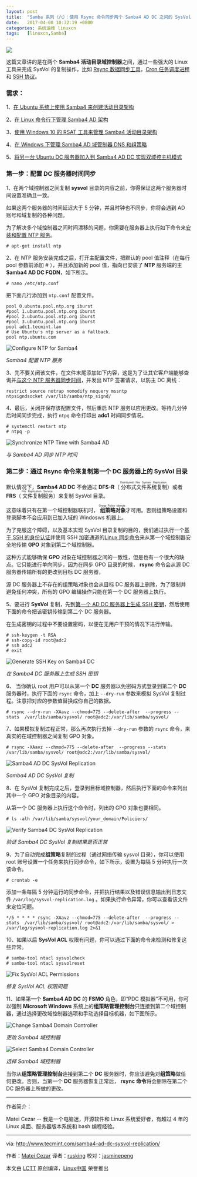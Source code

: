 ```yaml
---
layout: post
title:	"Samba 系列（六）：使用 Rsync 命令同步两个 Samba4 AD DC 之间的 SysVol 目录"
date:	2017-04-08 10:32:19 +0800 
categories:	系统运维 linuxcn 
tags:	[linuxcn,Samba]
---
```



![](/Asserts/Images//attachment/album/201704/08/102924a87i7t2do373z77f.jpg)


这篇文章讲的是在两个 **Samba4 活动目录域控制器**之间，通过一些强大的 Linux 工具来完成 SysVol 的复制操作，比如 [Rsync 数据同步工具](http://www.tecmint.com/rsync-local-remote-file-synchronization-commands/)，[Cron 任务调度进程](http://www.tecmint.com/11-cron-scheduling-task-examples-in-linux/)和 [SSH 协议](http://www.tecmint.com/5-best-practices-to-secure-and-protect-ssh-server/)。


### 需求：


1、[在 Ubuntu 系统上使用 Samba4 来创建活动目录架构](/article-8065-1.html)


2、[在 Linux 命令行下管理 Samba4 AD 架构](/article-8070-1.html)


3、[使用 Windows 10 的 RSAT 工具来管理 Samba4 活动目录架构](/article-8097-1.html)


4、[在 Windows 下管理 Samba4 AD 域管制器 DNS 和组策略](/article-8258-1.html)


5、[将另一台 Ubuntu DC 服务器加入到 Samba4 AD DC 实现双域控主机模式](/article-8358-1.html)


### 第一步：配置 DC 服务器时间同步


1、在两个域控制器之间复制 **sysvol** 目录的内容之前，你得保证这两个服务器时间设置准确且一致。


如果这两个服务器的时间延迟大于 5 分钟，并且时钟也不同步，你将会遇到 AD 账号和域复制的各种问题。


为了解决多个域控制器之间时间漂移的问题，你需要在服务器上执行如下命令来[安装和配置 NTP 服务](http://www.tecmint.com/install-and-configure-ntp-server-client-in-debian/)。



```
# apt-get install ntp

```

2、在 NTP 服务安装完成之后，打开主配置文件，把默认的 pool 值注释（在每行 pool 参数前添加 # ），并且添加新的 pool 值，指向已安装了 **NTP** 服务端的主 **Samba4 AD DC FQDN**，如下所示。



```
# nano /etc/ntp.conf

```

把下面几行添加到 `ntp.conf` 配置文件。



```
pool 0.ubuntu.pool.ntp.org iburst
#pool 1.ubuntu.pool.ntp.org iburst
#pool 2.ubuntu.pool.ntp.org iburst
#pool 3.ubuntu.pool.ntp.org iburst
pool adc1.tecmint.lan
# Use Ubuntu's ntp server as a fallback.
pool ntp.ubuntu.com

```

![Configure NTP for Samba4](/Asserts/Images//attachment/album/201704/08/103221g0z6aph1v4x7wm0m.png)


*Samba4 配置 NTP 服务*


3、先不要关闭该文件，在文件末尾添加如下内容，这是为了让其它客户端能够查询并[与这个 NTP 服务器同步时间](http://www.tecmint.com/how-to-synchronize-time-with-ntp-server-in-ubuntu-linux-mint-xubuntu-debian/)，并发出 NTP 签署请求，以防主 DC 离线：



```
restrict source notrap nomodify noquery mssntp
ntpsigndsocket /var/lib/samba/ntp_signd/

```

4、最后，关闭并保存该配置文件，然后重启 NTP 服务以应用更改。等待几分钟后时间同步完成，执行 `ntpq` 命令打印出 **adc1** 时间同步情况。



```
# systemctl restart ntp
# ntpq -p

```

![Synchronize NTP Time with Samba4 AD](/Asserts/Images//attachment/album/201704/08/103221fuebr7rrtgbnsmve.png)


*与 Samba4 AD 同步 NTP 时间*


### 第二步：通过 Rsync 命令来复制第一个 DC 服务器上的 SysVol 目录


默认情况下，**Samba4 AD DC** 不会通过 **DFS-R**（<ruby> 分布式文件系统复制 <rt>  Distributed File System Replication </rt></ruby>）或者 **FRS**（<ruby> 文件复制服务 <rt>  File Replication Service </rt></ruby>）来复制 SysVol 目录。


这意味着只有在第一个域控制器联机时，<ruby> <strong>  组策略对象 </strong> <rt>  Group Policy objects </rt></ruby>才可用。否则组策略设置和登录脚本不会应用到已加入域的 Windosws 机器上。


为了克服这个障碍，以及基本实现 SysVol 目录复制的目的，我们通过执行一个[基于 SSH 的身份认证](http://www.tecmint.com/ssh-passwordless-login-using-ssh-keygen-in-5-easy-steps/)并使用 SSH 加密通道的[Linux 同步命令](http://www.tecmint.com/rsync-local-remote-file-synchronization-commands/)来从第一个域控制器安全地传输 **GPO** 对象到第二个域控制器。


这种方式能够确保 **GPO** 对象在域控制器之间的一致性，但是也有一个很大的缺点。它只能进行单向同步，因为在同步 GPO 目录的时候， **rsync** 命令会从源 DC 服务器传输所有的更改到目标 DC 服务器，


源 DC 服务器上不存在的组策略对象也会从目标 DC 服务器上删除，为了限制并避免任何冲突，所有的 GPO 编辑操作只能在第一个 DC 服务器上执行。


5、要进行 **SysVol** 复制，先到[第一个 AD DC 服务器上生成 SSH 密钥](http://www.tecmint.com/ssh-passwordless-login-using-ssh-keygen-in-5-easy-steps/)，然后使用下面的命令把该密钥传输到第二个 DC 服务器。


在生成密钥的过程中不要设置密码，以便在无用户干预的情况下进行传输。



```
# ssh-keygen -t RSA  
# ssh-copy-id root@adc2  
# ssh adc2 
# exit 

```

![Generate SSH Key on Samba4 DC](/Asserts/Images//attachment/album/201704/08/103222syu0h29525bw5259.png)


*在 Samba4 DC 服务器上生成 SSH 密钥*


6、 当你确认 root 用户可以从第一个 **DC** 服务器以免密码方式登录到第二个 **DC** 服务器时，执行下面的 `rsync` 命令，加上 `--dry-run` 参数来模拟 SysVol 复制过程。注意把对应的参数值替换成你自己的数据。



```
# rsync --dry-run -XAavz --chmod=775 --delete-after  --progress --stats  /var/lib/samba/sysvol/ root@adc2:/var/lib/samba/sysvol/

```

7、如果模拟复制过程正常，那么再次执行去掉 `--dry-run` 参数的 `rsync` 命令，来真实的在域控制器之间复制 GPO 对象。



```
# rsync -XAavz --chmod=775 --delete-after  --progress --stats  /var/lib/samba/sysvol/ root@adc2:/var/lib/samba/sysvol/

```

![Samba4 AD DC SysVol Replication](/Asserts/Images//attachment/album/201704/08/103223jvshyuhxsybdxa8n.png)


*Samba4 AD DC SysVol 复制*


8、在 SysVol 复制完成之后，登录到目标域控制器，然后执行下面的命令来列出其中一个 GPO 对象目录的内容。


从第一个 DC 服务器上执行这个命令时，列出的 GPO 对象也要相同。



```
# ls -alh /var/lib/samba/sysvol/your_domain/Policiers/

```

![Verify Samba4 DC SysVol Replication](/Asserts/Images//attachment/album/201704/08/103224mz6m7c69u8kzu78x.png)


*验证 Samba4 DC SysVol 复制结果是否正常*


9、为了自动完成**组策略**复制的过程（通过网络传输 sysvol 目录），你可以使用 root 账号设置一个任务来执行同步命令，如下所示，设置为每隔 5 分钟执行一次该命令。



```
# crontab -e 

```

添加一条每隔 5 分钟运行的同步命令，并把执行结果以及错误信息输出到日志文件 `/var/log/sysvol-replication.log` 。如果执行命令异常，你可以查看该文件来定位问题。



```
*/5 * * * * rsync -XAavz --chmod=775 --delete-after  --progress --stats  /var/lib/samba/sysvol/ root@adc2:/var/lib/samba/sysvol/ > /var/log/sysvol-replication.log 2>&1

```

10、如果以后 **SysVol ACL** 权限有问题，你可以通过下面的命令来检测和修复这些异常。



```
# samba-tool ntacl sysvolcheck
# samba-tool ntacl sysvolreset

```

![Fix SysVol ACL Permissions](/Asserts/Images//attachment/album/201704/08/103224e0qzixgqqim3xaik.png)


*修复 SysVol ACL 权限问题*


11、如果第一个 **Samba4 AD DC** 的 **FSMO** 角色，即“PDC 模拟器”不可用，你可以强制 **Microsoft Windows** 系统上的**组策略管理控制台**只连接到第二个域控制器，通过选择更改域控制器选项和手动选择目标机器，如下图所示。


![Change Samba4 Domain Controller](/Asserts/Images//attachment/album/201704/08/103225tb99bfkdcjjrfijk.png)


*更改 Samba4 域控制器*


![Select Samba4 Domain Controller](/Asserts/Images//attachment/album/201704/08/103225c4wu3uxz0cux11ux.png)


*选择 Samba4 域控制器*


当你从**组策略管理控制台**连接到第二个 **DC** 服务器时，你应该避免对**组策略**做任何更改。否则，当第一个 **DC** 服务器恢复正常后， **rsync 命令**将会删除在第二个 DC 服务器上所做的更改。




---


作者简介：


Matei Cezar -- 我是一个电脑迷，开源软件和 Linux 系统爱好者，有超过 4 年的 Linux 桌面、服务器版本系统和 bash 编程经验。




---


via: <http://www.tecmint.com/samba4-ad-dc-sysvol-replication/>


作者：[Matei Cezar](http://www.tecmint.com/author/cezarmatei/) 译者：[rusking](https://github.com/rusking) 校对：[jasminepeng](https://github.com/jasminepeng)


本文由 [LCTT](https://github.com/LCTT/TranslateProject) 原创编译，[Linux中国](https://linux.cn/) 荣誉推出
